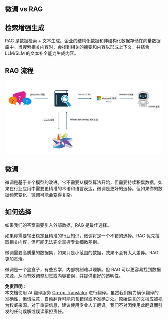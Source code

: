 <!--
CO_OP_TRANSLATOR_METADATA:
{
  "original_hash": "5f1c641d645d9e86acdd304d5e9a03de",
  "translation_date": "2025-04-03T08:25:06+00:00",
  "source_file": "md\\03.FineTuning\\FineTuning_vs_RAG.md",
  "language_code": "zh"
}
-->
## 微调 vs RAG

## 检索增强生成

RAG 是数据检索 + 文本生成。企业的结构化数据和非结构化数据存储在向量数据库中。当搜索相关内容时，会找到相关的摘要和内容以形成上下文，并结合 LLM/SLM 的文本补全能力生成内容。

## RAG 流程
![FinetuningvsRAG](../../../../translated_images/rag.36e7cb856f120334d577fde60c6a5d7c5eecae255dac387669303d30b4b3efa4.zh.png)

## 微调
微调是基于某个模型的改进。它不需要从模型算法开始，但需要持续积累数据。如果在行业应用中需要更精准的术语和语言表达，微调是更好的选择。但如果你的数据频繁变化，微调可能会变得复杂。

## 如何选择
如果我们的答案需要引入外部数据，RAG 是最佳选择。

如果你需要输出稳定且精准的行业知识，微调将是一个不错的选择。RAG 优先拉取相关内容，但可能无法完全掌握专业细微差别。

微调需要高质量的数据集，如果只是小范围的数据，效果不会有太大差异。RAG 更加灵活。

微调是一个黑盒子，有些玄学，内部机制难以理解。但 RAG 可以更容易找到数据来源，从而有效调整幻觉或内容错误，并提供更好的透明性。

**免责声明**：  
本文档使用 AI 翻译服务 [Co-op Translator](https://github.com/Azure/co-op-translator) 进行翻译。虽然我们努力确保翻译的准确性，但请注意，自动翻译可能包含错误或不准确之处。原始语言的文档应被视为权威来源。对于重要信息，建议使用专业人工翻译。我们不对因使用此翻译而引发的任何误解或误读承担责任。